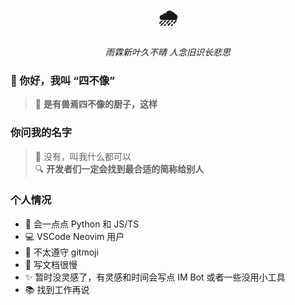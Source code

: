 <div align="center">
  <h1>🌧️</h1>
  <i>雨霖新叶久不晴 人念旧识长悲思</i>
</div>

### 👋 你好，我叫 “四不像”  
> 🚀 **是有兽焉四不像的厨子，这样**

### 你问我的名字
> 🤔 没有，叫我什么都可以  
> 🔍 **开发者们一定会找到最合适的简称给别人**
 
### 个人情况  
- 🐍 会一点点 Python 和 JS/TS
- 💻 VSCode Neovim 用户
- 🚫 不太遵守 gitmoji
- 📝 写文档很慢
- ✨ 暂时没灵感了，有灵感和时间会写点 IM Bot 或者一些没用小工具
- 📚 找到工作再说
